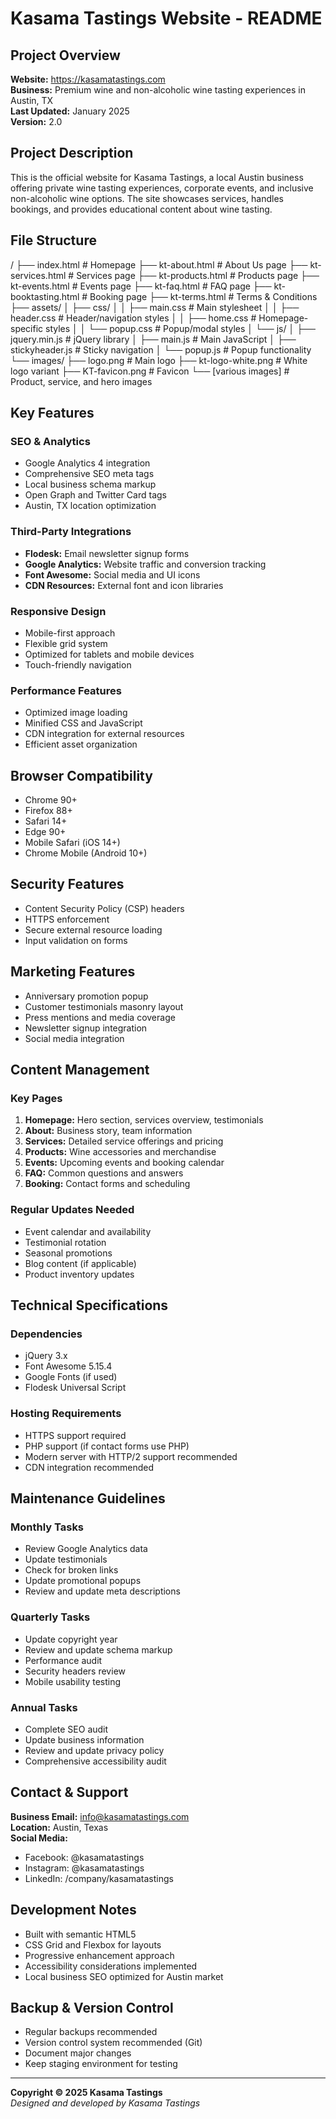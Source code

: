 # Kasama Tastings Website - README

## Project Overview
**Website:** https://kasamatastings.com  
**Business:** Premium wine and non-alcoholic wine tasting experiences in Austin, TX  
**Last Updated:** January 2025  
**Version:** 2.0

## Project Description
This is the official website for Kasama Tastings, a local Austin business offering private wine tasting experiences, corporate events, and inclusive non-alcoholic wine options. The site showcases services, handles bookings, and provides educational content about wine tasting.

## File Structure
/ ├── index.html # Homepage ├── kt-about.html # About Us page ├── kt-services.html # Services page ├── kt-products.html # Products page ├── kt-events.html # Events page ├── kt-faq.html # FAQ page ├── kt-booktasting.html # Booking page ├── kt-terms.html # Terms & Conditions ├── assets/ │ ├── css/ │ │ ├── main.css # Main stylesheet │ │ ├── header.css # Header/navigation styles │ │ ├── home.css # Homepage-specific styles │ │ └── popup.css # Popup/modal styles │ └── js/ │ ├── jquery.min.js # jQuery library │ ├── main.js # Main JavaScript │ ├── stickyheader.js # Sticky navigation │ └── popup.js # Popup functionality └── images/ ├── logo.png # Main logo ├── kt-logo-white.png # White logo variant ├── KT-favicon.png # Favicon └── [various images] # Product, service, and hero images


## Key Features

### SEO & Analytics
- Google Analytics 4 integration
- Comprehensive SEO meta tags
- Local business schema markup
- Open Graph and Twitter Card tags
- Austin, TX location optimization

### Third-Party Integrations
- **Flodesk:** Email newsletter signup forms
- **Google Analytics:** Website traffic and conversion tracking
- **Font Awesome:** Social media and UI icons
- **CDN Resources:** External font and icon libraries

### Responsive Design
- Mobile-first approach
- Flexible grid system
- Optimized for tablets and mobile devices
- Touch-friendly navigation

### Performance Features
- Optimized image loading
- Minified CSS and JavaScript
- CDN integration for external resources
- Efficient asset organization

## Browser Compatibility
- Chrome 90+
- Firefox 88+
- Safari 14+
- Edge 90+
- Mobile Safari (iOS 14+)
- Chrome Mobile (Android 10+)

## Security Features
- Content Security Policy (CSP) headers
- HTTPS enforcement
- Secure external resource loading
- Input validation on forms

## Marketing Features
- Anniversary promotion popup
- Customer testimonials masonry layout
- Press mentions and media coverage
- Newsletter signup integration
- Social media integration

## Content Management

### Key Pages
1. **Homepage:** Hero section, services overview, testimonials
2. **About:** Business story, team information
3. **Services:** Detailed service offerings and pricing
4. **Products:** Wine accessories and merchandise
5. **Events:** Upcoming events and booking calendar
6. **FAQ:** Common questions and answers
7. **Booking:** Contact forms and scheduling

### Regular Updates Needed
- Event calendar and availability
- Testimonial rotation
- Seasonal promotions
- Blog content (if applicable)
- Product inventory updates

## Technical Specifications

### Dependencies
- jQuery 3.x
- Font Awesome 5.15.4
- Google Fonts (if used)
- Flodesk Universal Script

### Hosting Requirements
- HTTPS support required
- PHP support (if contact forms use PHP)
- Modern server with HTTP/2 support recommended
- CDN integration recommended

## Maintenance Guidelines

### Monthly Tasks
- Review Google Analytics data
- Update testimonials
- Check for broken links
- Update promotional popups
- Review and update meta descriptions

### Quarterly Tasks
- Update copyright year
- Review and update schema markup
- Performance audit
- Security headers review
- Mobile usability testing

### Annual Tasks
- Complete SEO audit
- Update business information
- Review and update privacy policy
- Comprehensive accessibility audit

## Contact & Support
**Business Email:** info@kasamatastings.com  
**Location:** Austin, Texas  
**Social Media:**
- Facebook: @kasamatastings
- Instagram: @kasamatastings
- LinkedIn: /company/kasamatastings

## Development Notes
- Built with semantic HTML5
- CSS Grid and Flexbox for layouts
- Progressive enhancement approach
- Accessibility considerations implemented
- Local business SEO optimized for Austin market

## Backup & Version Control
- Regular backups recommended
- Version control system recommended (Git)
- Document major changes
- Keep staging environment for testing

---

**Copyright © 2025 Kasama Tastings**  
*Designed and developed by Kasama Tastings*